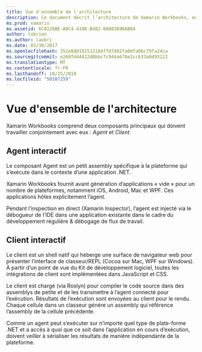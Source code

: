 ```yaml
---
title: Vue d'ensemble de l'architecture
description: Ce document décrit l’architecture de Xamarin Workbooks, en examinant le fonctionnement conjoint l’agent interactive et le client interactive.
ms.prod: xamarin
ms.assetid: 6C0226BE-A0C4-4108-B482-0A903696AB04
author: lobrien
ms.author: laobri
ms.date: 03/30/2017
ms.openlocfilehash: 352e8d0191512184ffd7d82fa0dfa0bc79fa24ca
ms.sourcegitcommit: e268fd44422d0bbc7c944a678e2cc633a0493122
ms.translationtype: MT
ms.contentlocale: fr-FR
ms.lasthandoff: 10/25/2018
ms.locfileid: "50107259"
---
```

# <a name="architecture-overview"></a>Vue d'ensemble de l'architecture

Xamarin Workbooks comprend deux composants principaux qui doivent travailler conjointement avec eux : _Agent_ et _Client_.

## <a name="interactive-agent"></a>Agent interactif

Le composant Agent est un petit assembly spécifique à la plateforme qui s’exécute dans le contexte d’une application .NET.

Xamarin Workbooks fournit avant génération d’applications « vide » pour un nombre de plateformes, notamment iOS, Android, Mac et WPF. Ces applications hôtes explicitement l’agent.

Pendant l’inspection en direct (Xamarin Inspector), l’agent est injecté via le débogueur de l’IDE dans une application existante dans le cadre du développement régulière & débogage de flux de travail.

## <a name="interactive-client"></a>Client interactif

Le client est un shell natif qui héberge une surface de navigateur web pour présenter l’interface de classeur/REPL (Cocoa sur Mac, WPF sur Windows). À partir d’un point de vue du Kit de développement logiciel, toutes les intégrations de client sont implémentées dans JavaScript et CSS.

Le client est chargé (via Roslyn) pour compiler le code source dans des assemblys de petite et de les transmettre à l’agent connecté pour l’exécution. Résultats de l’exécution sont envoyées au client pour le rendu. Chaque cellule dans un classeur génère un assembly qui référence l’assembly de la cellule précédente.

Comme un agent peut s’exécuter sur n’importe quel type de plate-forme .NET et a accès à quoi que ce soit dans l’application en cours d’exécution, doivent veiller à sérialiser les résultats de manière indépendante de la plateforme.
